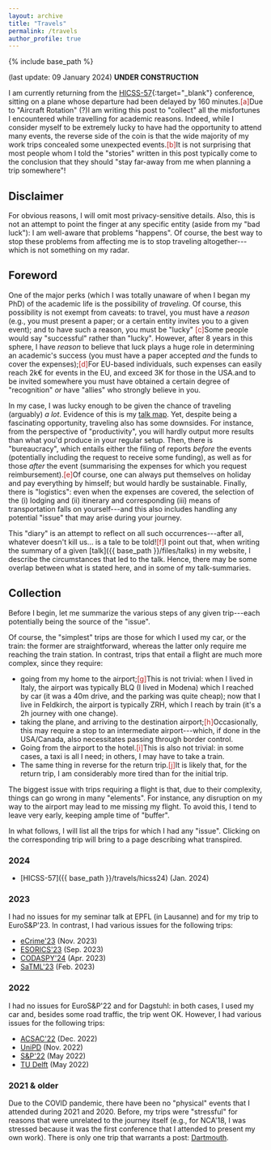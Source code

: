 ```yaml
---
layout: archive
title: "Travels"
permalink: /travels
author_profile: true
---
```


{% include base_path %}

(last update: 09 January 2024) **UNDER CONSTRUCTION**

I am currently returning from the [HICSS-57](https://hicss.hawaii.edu/program-hicss57/){:target="_blank"} conference, sitting on a plane whose departure had been delayed by 160 minutes.<span class="footnote"><a style="color:firebrick">[a]</a><span class="footnote_content">Due to "Aircraft Rotation" (?)</span></span>I am writing this post to "collect" all the misfortunes I encountered while travelling for academic reasons. Indeed, while I consider myself to be extremely lucky to have had the opportunity to attend many events, the reverse side of the coin is that the wide majority of my work trips concealed some unexpected events.<span class="footnote"><a style="color:firebrick">[b]</a><span class="footnote_content">It is not surprising that most people whom I told the "stories" written in this post typically come to the conclusion that they should "stay far-away from me when planning a trip somewhere"!</span></span> 

## Disclaimer

For obvious reasons, I will omit most privacy-sensitive details. Also, this is not an attempt to point the finger at any specific entity (aside from my "bad luck"): I am well-aware that problems "happens". Of course, the best way to stop these problems from affecting me is to stop traveling altogether---which is not something on my radar.

## Foreword

One of the major perks (which I was totally unaware of when I began my PhD) of the academic life is the possibility of _traveling_. Of course, this possibility is not exempt from caveats: to travel, you must have a _reason_ (e.g., you must present a paper; or a certain entity invites you to a given event); and to have such a reason, you must be "lucky" <span class="footnote"><a style="color:firebrick">[c]</a><span class="footnote_content">Some people would say "successful" rather than "lucky". However, after 8 years in this sphere, I have _reason_ to believe that luck plays a huge role in determining an academic's success</span></span> (you must have a paper accepted _and_ the funds to cover the expenses);<span class="footnote"><a style="color:firebrick">[d]</a><span class="footnote_content">For EU-based individuals, such expenses can easily reach 2k€ for events in the EU, and exceed 3K for those in the USA.</span></span>and to be invited somewhere you must have obtained a certain degree of "recognition" _or_ have "allies" who strongly believe in you.

In my case, I was lucky enough to be given the chance of traveling (arguably) _a lot_. Evidence of this is my [talk map](https://www.giovanniapruzzese.com/talkmap.html). Yet, despite being a fascinating opportunity, traveling also has some downsides. For instance, from the perspective of "productivity", you will hardly output more results than what you'd produce in your regular setup. Then, there is "bureaucracy", which entails either the filing of reports _before_ the events (potentially including the request to receive some funding), as well as for those _after_ the event (summarising the expenses for which you request reimbursement).<span class="footnote"><a style="color:firebrick">[e]</a><span class="footnote_content">Of course, one can always put themselves on holiday and pay everything by himself; but would hardly be sustainable.</span></span> Finally, there is "logistics": even when the expenses are covered, the selection of the (i) lodging and (ii) itinerary and corresponding (iii) means of transportation falls on yourself---and this also includes handling any potential "issue" that may arise during your journey.

This "diary" is an attempt to reflect on all such occurrences---after all, whatever doesn't kill us... is a tale to be told!<span class="footnote"><a style="color:firebrick">[f]</a><span class="footnote_content">I point out that, when writing the summary of a given [talk]({{ base_path }}/files/talks) in my website, I describe the circumstances that led to the talk. Hence, there may be some overlap between what is stated here, and in some of my talk-summaries.</span></span>

## Collection

Before I begin, let me summarize the various steps of any given trip---each potentially being the source of the "issue".

Of course, the "simplest" trips are those for which I used my car, or the train: the former are straightforward, whereas the latter only require me reaching the train station. In contrast, trips that entail a flight are much more complex, since they require: 

* going from my home to the airport;<span class="footnote"><a style="color:firebrick">[g]</a><span class="footnote_content">This is not trivial: when I lived in Italy, the airport was typically BLQ (I lived in Modena) which I reached by car (it was a 40m drive, and the parking was quite cheap); now that I live in Feldkirch, the airport is typically ZRH, which I reach by train (it's a 2h journey with one change).</span></span> 
* taking the plane, and arriving to the destination airport;<span class="footnote"><a style="color:firebrick">[h]</a><span class="footnote_content">Occasionally, this may require a stop to an intermediate airport---which, if done in the USA/Canada, also necessitates passing through border control.</span></span>
* Going from the airport to the hotel.<span class="footnote"><a style="color:firebrick">[i]</a><span class="footnote_content">This is also not trivial: in some cases, a taxi is all I need; in others, I may have to take a train.</span></span>
* The same thing in reverse for the return trip.<span class="footnote"><a style="color:firebrick">[j]</a><span class="footnote_content">It is likely that, for the return trip, I am considerably more tired than for the initial trip.</span></span>

The biggest issue with trips requiring a flight is that, due to their complexity, things can go wrong in many "elements". For instance, any disruption on my way to the airport may lead to me missing my flight. To avoid this, I tend to leave very early, keeping ample time of "buffer".

In what follows, I will list all the trips for which I had any "issue". Clicking on the corresponding trip will bring to a page describing what transpired.

### 2024

* [HICSS-57]({{ base_path }}/travels/hicss24) (Jan. 2024)

### 2023

I had no issues for my seminar talk at EPFL (in Lausanne) and for my trip to EuroS&P'23. In contrast, I had various issues for the following trips:

* [eCrime'23](tbd) (Nov. 2023)
* [ESORICS'23](tbd) (Sep. 2023)
* [CODASPY'24](tbd) (Apr. 2023)
* [SaTML'23](tbd) (Feb. 2023)

### 2022

I had no issues for EuroS&P'22 and for Dagstuhl: in both cases, I used my car and, besides some road traffic, the trip went OK. However, I had various issues for the following trips:

* [ACSAC'22](tbd) (Dec. 2022)
* [UniPD](tbd) (Nov. 2022)
* [S&P'22](tbd) (May 2022)
* [TU Delft](tbd) (May 2022)

### 2021 & older

Due to the COVID pandemic, there have been no "physical" events that I attended during 2021 and 2020. Before, my trips were "stressful" for reasons that were unrelated to the journey itself (e.g., for NCA'18, I was stressed because it was the first conference that I attended to present my own work). There is only one trip that warrants a post: [Dartmouth](tbd).

